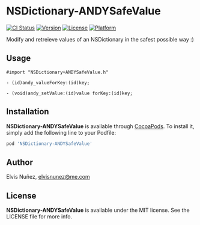 # NSDictionary-ANDYSafeValue

[![CI Status](http://img.shields.io/travis/3lvis/NSDictionary-ANDYSafeValue.svg?style=flat)](https://travis-ci.org/3lvis/NSDictionary-ANDYSafeValue)
[![Version](https://img.shields.io/cocoapods/v/NSDictionary-ANDYSafeValue.svg?style=flat)](http://cocoadocs.org/docsets/NSDictionary-ANDYSafeValue)
[![License](https://img.shields.io/cocoapods/l/NSDictionary-ANDYSafeValue.svg?style=flat)](http://cocoadocs.org/docsets/NSDictionary-ANDYSafeValue)
[![Platform](https://img.shields.io/cocoapods/p/NSDictionary-ANDYSafeValue.svg?style=flat)](http://cocoadocs.org/docsets/NSDictionary-ANDYSafeValue)

Modify and retreieve values of an NSDictionary in the safest possible way :)

## Usage

```objc
#import "NSDictionary+ANDYSafeValue.h"

- (id)andy_valueForKey:(id)key;

- (void)andy_setValue:(id)value forKey:(id)key;
```

## Installation

**NSDictionary-ANDYSafeValue** is available through [CocoaPods](http://cocoapods.org). To install
it, simply add the following line to your Podfile:

```ruby
pod 'NSDictionary-ANDYSafeValue'
```

## Author

Elvis Nuñez, [elvisnunez@me.com](mailto:elvisnunez@me.com)

## License

**NSDictionary-ANDYSafeValue** is available under the MIT license. See the LICENSE file for more info.

